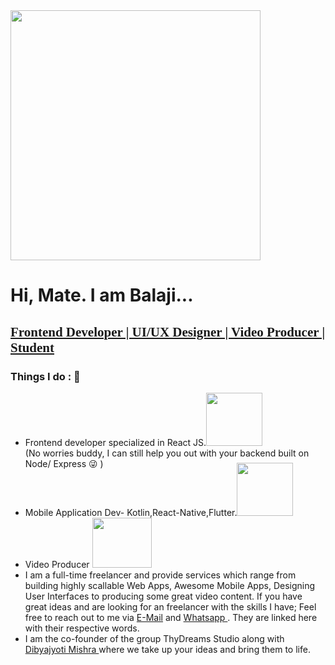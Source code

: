 
<img src="https://media.giphy.com/media/QBkmBad7HjH4jM11Wx/giphy.gif" width="400" height="400"> 
<h1> Hi, Mate. I am Balaji... </h1>
<h2 style="text-decoration:underline; font-family:Gabriola">Frontend Developer | UI/UX Designer | Video Producer | Student </h2>

<h3 style="font-weight:bold"> Things I do : 🔭 </h3>
 <ul>
 <li> Frontend developer specialized in React JS.<img src="https://media.giphy.com/media/QzBbk0AVInBfT4NzeI/giphy.gif" width="90" height="85"> </li>
(No worries buddy, I can still help you out with your backend built on Node/ Express 😜 )
<br/>
 <li>Mobile Application Dev- Kotlin,React-Native,Flutter.<img src="https://media.giphy.com/media/9tXzDP8vOZNnisl9sa/giphy.gif" width="90" height="85" style="margin-top:-10">
<br/>
<li>Video Producer <img src="https://tenor.com/bisxK.gif" width="95" height="80"</li>
<br/>
 <li> I am a full-time freelancer and provide services which range from building highly scallable Web Apps, Awesome Mobile Apps, Designing User Interfaces to producing some great video content. If you have great ideas and are looking for an freelancer with the skills I have; Feel free to reach out to me via <a href="mailto:kotnivenkatabalaji@gmail.com"> E-Mail</a> and <a href="https://wa.me/917032874146">Whatsapp </a>. They are linked here with their respective words. 
<br/>
 <li> I am the co-founder of the group ThyDreams Studio along with <a href="https://github.com/DibyajyotiMishra/DibyajyotiMishra"> Dibyajyoti Mishra </a> where we take up your ideas and bring them to life. 
 </ul>


<!--
**Balaji-Kotni/Balaji-Kotni** is a ✨ _special_ ✨ repository because its `README.md` (this file) appears on your GitHub profile.

Here are some ideas to get you started:

- 🔭 I’m currently working on ...
- 🌱 I’m currently learning ...
- 👯 I’m looking to collaborate on ...
- 🤔 I’m looking for help with ...
- 💬 Ask me about ...
- 📫 How to reach me: ...
- 😄 Pronouns: ...
- ⚡ Fun fact: ...
-->
